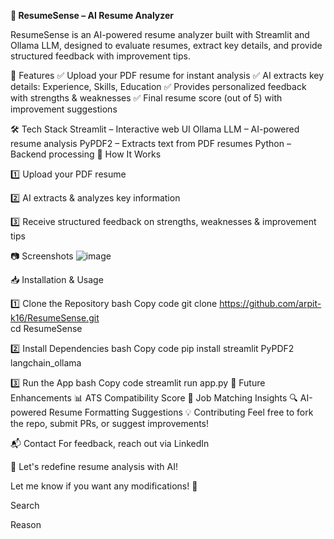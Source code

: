 **📄 ResumeSense – AI Resume Analyzer**

ResumeSense is an AI-powered resume analyzer built with Streamlit and Ollama LLM, designed to evaluate resumes, extract key details, and provide structured feedback with improvement tips.

🚀 Features
✅ Upload your PDF resume for instant analysis
✅ AI extracts key details: Experience, Skills, Education
✅ Provides personalized feedback with strengths & weaknesses
✅ Final resume score (out of 5) with improvement suggestions

🛠 Tech Stack
Streamlit – Interactive web UI
Ollama LLM – AI-powered resume analysis
PyPDF2 – Extracts text from PDF resumes
Python – Backend processing
📌 How It Works

1️⃣ Upload your PDF resume

2️⃣ AI extracts & analyzes key information

3️⃣ Receive structured feedback on strengths, weaknesses & improvement tips

📷 Screenshots
![image](https://github.com/user-attachments/assets/7ef52971-c0bd-405d-b9ff-3bea92868e4a)


📥 Installation & Usage

1️⃣ Clone the Repository
bash
Copy code
git clone https://github.com/arpit-k16/ResumeSense.git  
cd ResumeSense

2️⃣ Install Dependencies
bash
Copy code
pip install streamlit PyPDF2 langchain_ollama


3️⃣ Run the App
bash
Copy code
streamlit run app.py
🔮 Future Enhancements
📊 ATS Compatibility Score
🎯 Job Matching Insights
🔍 AI-powered Resume Formatting Suggestions
💡 Contributing
Feel free to fork the repo, submit PRs, or suggest improvements!

📬 Contact
For feedback, reach out via LinkedIn

🚀 Let's redefine resume analysis with AI!

Let me know if you want any modifications! 🚀









Search

Reason
